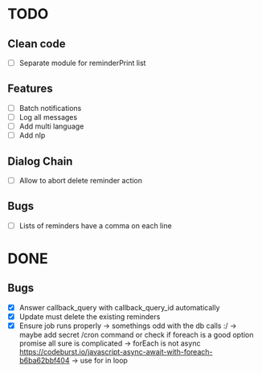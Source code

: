# TODO

## Clean code

- [ ] Separate module for reminderPrint list

## Features

- [ ] Batch notifications
- [ ] Log all messages
- [ ] Add multi language
- [ ] Add nlp

## Dialog Chain

- [ ] Allow to abort delete reminder action

## Bugs

- [ ] Lists of reminders have a comma on each line

# DONE

## Bugs

- [x] Answer callback_query with callback_query_id automatically
- [x] Update must delete the existing reminders
- [x] Ensure job runs properly -> somethings odd with the db calls :/ -> maybe add secret /cron command or check if foreach is a good option promise all sure is complicated -> forEach is not async https://codeburst.io/javascript-async-await-with-foreach-b6ba62bbf404 -> use for in loop